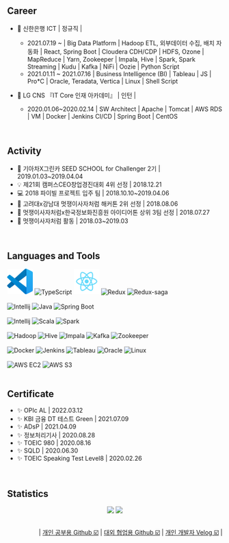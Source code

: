 <br>
   
## Career
* 🏦 신한은행 ICT | 정규직 |  
  * 2021.07.19 ~ | Big Data Platform | Hadoop ETL, 외부데이터 수집, 배치 자동화 | React, Spring Boot | Cloudera CDH/CDP | HDFS, Ozone | MapReduce | Yarn, Zookeeper | Impala, Hive | Spark, Spark Streaming | Kudu | Kafka | NiFi | Oozie | Python Script
  * 2021.01.11 ~ 2021.07.16 | Business Intelligence (BI) | Tableau | JS | Pro*C | Oracle, Teradata, Vertica | Linux | Shell Script 

* 💼 LG CNS 『IT Core 인재 아카데미』 | 인턴 |
  * 2020.01.06~2020.02.14 | SW Architect | Apache | Tomcat | AWS RDS | VM | Docker | Jenkins CI/CD | Spring Boot | CentOS

<br>

## Activity
* 🌱 기아차X그린카 SEED SCHOOL for Challenger 2기 | 2019.01.03~2019.04.04
* 💡 제21회 캠퍼스CEO창업경진대회 4위 선정 | 2018.12.21
* 💻 2018 파이빌 프로젝트 입주 팀 | 2018.10.10~2019.04.06
* 🦁 고려대x강남대 멋쟁이사자처럼 해커톤 2위 선정 | 2018.08.06
* 🦁 멋쟁이사자처럼x한국정보화진흥원 아이디어톤 상위 3팀 선정 | 2018.07.27
* 🦁 멋쟁이사자처럼 활동 | 2018.03~2019.03

<br>

## Languages and Tools
<div align="left">
  <img alt="Visual Studio Code" width="60px" src="https://raw.githubusercontent.com/github/explore/80688e429a7d4ef2fca1e82350fe8e3517d3494d/topics/visual-studio-code/visual-studio-code.png" />
  <img alt="TypeScript"         width="60px" src="https://user-images.githubusercontent.com/37537227/125546146-56395973-d409-44b7-b693-7082a5d1a15b.png" />
  <img alt="React"              width="60px" src="https://raw.githubusercontent.com/github/explore/80688e429a7d4ef2fca1e82350fe8e3517d3494d/topics/react/react.png"/>
  <img alt="Redux"              width="60px" src="https://user-images.githubusercontent.com/37537227/140634081-feeffc10-b920-424b-9c05-f7d03d8cb9ff.png" />
  <img alt="Redux-saga"         height="60px" src="https://user-images.githubusercontent.com/37537227/140634100-73f43e32-dbe8-46d3-8f6b-5332998e842a.png" />
</div>

<br>

<div align="left">
  <img alt="Intellij"    width="60px" src="https://user-images.githubusercontent.com/37537227/140634169-c30bedaa-0ff1-40f1-90f2-5dee037d7bb4.png" />
  <img alt="Java"        width="60px" src="https://user-images.githubusercontent.com/37537227/122935492-57bffb80-d3ab-11eb-9c5f-bcaf77450711.png" />
  <img alt="Spring Boot" width="60px" src="https://user-images.githubusercontent.com/37537227/146185966-13513bd6-cd54-4300-8613-ae673d4d649b.png" />
</div>

<br>

<div align="left">
  <img alt="Intellij"    width="60px"  src="https://user-images.githubusercontent.com/37537227/140634169-c30bedaa-0ff1-40f1-90f2-5dee037d7bb4.png" />
  <img alt="Scala"       width="60px"  src="https://user-images.githubusercontent.com/37537227/140634146-7badf6b4-fdd3-4dde-9cfb-bae877c0f977.png" />
  <img alt="Spark"       width="60px"  src="https://user-images.githubusercontent.com/37537227/146187631-85b58c56-c0cd-456a-899f-73692c636d8d.png" />
</div>

<br>

<div align="left">
  <img alt="Hadoop"      width="60px"  src="https://user-images.githubusercontent.com/37537227/140634198-843fef0c-2a10-4bc6-95ee-deb6036aac7d.png" />
  <img alt="Hive"        width="60px"  src="https://user-images.githubusercontent.com/37537227/146187854-fed8ed6c-0e7f-4a43-b95a-4fd711d157fd.png" />
  <img alt="Impala"      width="60px"  src="https://user-images.githubusercontent.com/37537227/146187981-65734975-cc45-4a25-ac8f-903c6b86faaa.png" />
  <img alt="Kafka"       height="60px" src="https://user-images.githubusercontent.com/37537227/146186269-87624d4a-0d6a-4c67-b61f-36e81c4c6ebe.png" />
  <img alt="Zookeeper"   height="60px" src="https://user-images.githubusercontent.com/37537227/146186864-673e11a7-a3a8-49e7-94ac-fc50114034e7.png" />
</div>

<br>

<div align="left">  
  <img alt="Docker"  width="60px"  src="https://user-images.githubusercontent.com/37537227/146188412-fab6793f-c809-4a83-9a8c-312f31455440.png" />
  <img alt="Jenkins" height="60px" src="https://user-images.githubusercontent.com/37537227/122938542-d0c05280-d3ad-11eb-9643-824a0c81974c.png" />
  <img alt="Tableau" width="60px"  src="https://user-images.githubusercontent.com/37537227/125379658-e1bc1c80-e3cb-11eb-8e23-09dcccba3708.png" />
  <img alt="Oracle"  width="60px"  src="https://user-images.githubusercontent.com/37537227/125546410-ea122628-d2ce-460f-ab92-6322fb33b33d.png" />
  <img alt="Linux"   height="60px" src="https://user-images.githubusercontent.com/37537227/122936121-dfa60580-d3ab-11eb-8d3a-fb00bdd8010d.png" />
</div>

<br>

<div align="left">  
  <img alt="AWS EC2" width="60px"  src="https://user-images.githubusercontent.com/37537227/146188770-e99277b0-e092-4e72-afd9-159386b81b06.png" />
  <img alt="AWS S3"  width="60px" src="https://user-images.githubusercontent.com/37537227/146188865-789e8bdb-3ce0-4a54-ae06-5c1981dc9839.png" />
</div>

<br>

## Certificate 
* ✨ OPIc AL | 2022.03.12
* ✨ KBI 금융 DT 테스트 Green | 2021.07.09
* ✨ ADsP | 2021.04.09
* ✨ 정보처리기사 | 2020.08.28
* ✨ TOEIC 980 | 2020.08.16
* ✨ SQLD | 2020.06.30
* ✨ TOEIC Speaking Test Level8 | 2020.02.26





<!-- * ✨ DAsP | 2021.07.02 -->

<br>

## Statistics
<div align="center" >
  <span width="200px">
     <img width="50%" src="https://github-readme-stats.vercel.app/api?username=PoSungKim&count_private=true&show_icons=true&theme=highcontrast " \>
  </span>
     <img width="42%" src="https://github-readme-stats.vercel.app/api/top-langs/?username=PoSungKim&count_private=true&show_icons=true&theme=highcontrast&layout=compact&langs_count=10 " \>
</div>


<br>

<div align="right">
  
  | [개인 공부용 Github ☑️](https://github.com/PoSungKim) | [대외 협업용 Github ☑️](https://github.com/bene-bean) | [개인 개발자 Velog ☑️](https://velog.io/@benebean) |

</div>




<!-- 
**PoSungKim/PoSungKim** is a ✨ _special_ ✨ repository because its `README.md` (this file) appears on your GitHub profile.

Here are some ideas to get you started:

- 🔭 I’m currently working on ...
- 🌱 I’m currently learning ...
- 👯 I’m looking to collaborate on ...
- 🤔 I’m looking for help with ...
- 💬 Ask me about ...
- 📫 How to reach me: ...
- 😄 Pronouns: ...
- ⚡ Fun fact: ...
-->
